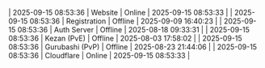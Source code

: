 | 2025-09-15 08:53:36 | Website | Online | 2025-09-15 08:53:33 |
| 2025-09-15 08:53:36 | Registration | Offline | 2025-09-09 16:40:23 |
| 2025-09-15 08:53:36 | Auth Server | Offline | 2025-08-18 09:33:31 |
| 2025-09-15 08:53:36 | Kezan (PvE) | Offline | 2025-08-03 17:58:02 |
| 2025-09-15 08:53:36 | Gurubashi (PvP) | Offline | 2025-08-23 21:44:06 |
| 2025-09-15 08:53:36 | Cloudflare | Online | 2025-09-15 08:53:33 |
